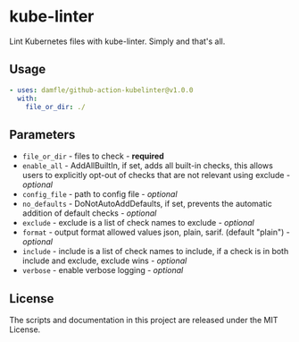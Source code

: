 # kube-linter

Lint Kubernetes files with kube-linter. Simply and that's all.

## Usage

```yaml
- uses: damfle/github-action-kubelinter@v1.0.0
  with:
    file_or_dir: ./
```

## Parameters
 - `file_or_dir` - files to check - **required**
 - `enable_all` - AddAllBuiltIn, if set, adds all built-in checks, this allows users to explicitly opt-out of checks that are not relevant using exclude - *optional*
 - `config_file` - path to config file - *optional*
 - `no_defaults` - DoNotAutoAddDefaults, if set, prevents the automatic addition of default checks - *optional*
 - `exclude` - exclude is a list of check names to exclude - *optional*
 - `format` - output format allowed values json, plain, sarif. (default "plain") - *optional*
 - `include` - include is a list of check names to include, if a check is in both include and exclude, exclude wins - *optional*
 - `verbose` - enable verbose logging - *optional*

## License

The scripts and documentation in this project are released under the MIT License.
